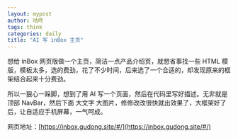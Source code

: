 ```yaml
---
layout: mypost
author: 咕咚
tags: think
categories: daily
title: "AI 写 inBox 主页"
---
```


想给 inBox 网页版做一个主页，简洁一点产品介绍页，就想省事找一些 HTML 模版，模板太多，选的费劲，花了不少时间，后来选了一个合适的，却发现原来的框架结合起来十分费劲。

所以一狠心一跺脚，想到了用 AI 写一个页面，然后在代码里写好描述。无非就是顶部 NavBar，然后下面 大文字 大图片，修修改改很快就出效果了，大框架好了后，让自适应手机屏幕，一气呵成。

网页地址：[https://inbox.gudong.site/#/](https://inbox.gudong.site/#/)